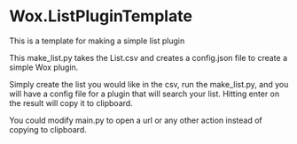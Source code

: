 # Wox.ListPluginTemplate
This is a template for making a simple list plugin

This make_list.py takes the List.csv and creates a config.json file to create a simple Wox plugin.

Simply create the list you would like in the csv, run the make_list.py, and you will have a config file for a plugin that will search your list. Hitting enter on the result will copy it to clipboard.

You could modify main.py to open a url or any other action instead of copying to clipboard.
